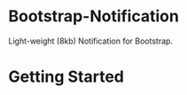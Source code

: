 # Bootstrap-Notification
Light-weight (8kb) Notification for Bootstrap.

# Getting Started
<code><link rel="stylesheet" href="src/bootstrap-notification.css"></code>
<code><script src="src/bootstrap-notification.js"></script></code>
